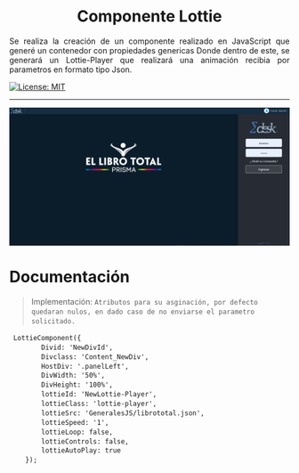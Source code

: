 
<h1 align="center">Componente Lottie</h1>



<p align="justify">Se realiza la creación de un componente realizado en JavaScript que generé un contenedor con propiedades genericas Donde dentro de este, se generará un Lottie-Player que realizará una animación recibia por parametros en formato tipo Json.</p>

<a align="left" href="#" target="_blank">
    <img alt="License: MIT" src="https://img.shields.io/badge/License-GPL-yellow.svg" />
 </a>
<hr>
 <img align="center" alt="Imagen Ejemplo" src="https://github.com/ApidriuC/LottieGenerate/blob/main/Prueba.PNG" />
 
 # Documentación

> Implementación: ` Atributos para su asginación, por defecto quedaran nulos, en dado caso de no enviarse el parametro solicitado. `

```md
 LottieComponent({
        Divid: 'NewDivId',
        Divclass: 'Content_NewDiv',
        HostDiv: '.panelLeft',
        DivWidth: '50%',
        DivHeight: '100%',
        lottieId: 'NewLottie-Player',
        lottieClass: 'lottie-player',
        lottieSrc: 'GeneralesJS/librototal.json',
        lottieSpeed: '1',
        lottieLoop: false,
        lottieControls: false,
        lottieAutoPlay: true
    });
```
 
